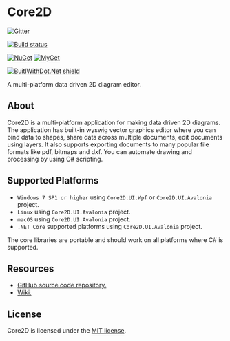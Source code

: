# Core2D

[![Gitter](https://badges.gitter.im/wieslawsoltes/Core2D.svg)](https://gitter.im/wieslawsoltes/Core2D?utm_source=badge&utm_medium=badge&utm_campaign=pr-badge)

[![Build status](https://dev.azure.com/wieslawsoltes/Core2D/_apis/build/status/Core2D)](https://dev.azure.com/wieslawsoltes/Core2D/_build/latest?definitionId=23)

[![NuGet](https://img.shields.io/nuget/v/Core2D.Model.svg)](https://www.nuget.org/packages/Core2D.Model)
[![MyGet](https://img.shields.io/myget/core2d-nightly/vpre/Core2D.Model.svg?label=myget)](https://www.myget.org/gallery/core2d-nightly) 

[![BuitlWithDot.Net shield](https://builtwithdot.net/project/116/core2d/badge)](https://builtwithdot.net/project/116/core2d)

A multi-platform data driven 2D diagram editor.

## About

Core2D is a multi-platform application for making data driven 2D diagrams. 
The application has built-in wyswig vector graphics editor where you can bind data to shapes, 
share data across multiple documents, edit documents using layers. 
It also supports exporting documents to many popular file formats like pdf, bitmaps and dxf. 
You can automate drawing and processing by using C# scripting.

## Supported Platforms

* `Windows 7 SP1 or higher` using `Core2D.UI.Wpf` or `Core2D.UI.Avalonia` project.
* `Linux` using `Core2D.UI.Avalonia` project.
* `macOS` using `Core2D.UI.Avalonia` project.
* `.NET Core` supported platforms using `Core2D.UI.Avalonia` project.

The core libraries are portable and should work on all platforms where C# is supported.

## Resources

* [GitHub source code repository.](https://github.com/wieslawsoltes/Core2D)
* [Wiki.](https://github.com/wieslawsoltes/Core2D/wiki)

## License

Core2D is licensed under the [MIT license](LICENSE.TXT).
